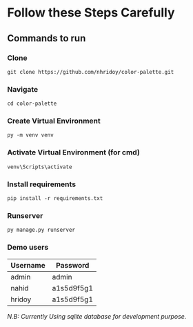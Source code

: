 # Follow these Steps Carefully
## Commands to run
### Clone
```commandline
git clone https://github.com/nhridoy/color-palette.git
```
### Navigate
```commandline
cd color-palette
```
### Create Virtual Environment
```commandline
py -m venv venv
```
### Activate Virtual Environment (for cmd)
```commandline
venv\Scripts\activate
```
### Install requirements
```commandline
pip install -r requirements.txt
```

### Runserver
```commandline
py manage.py runserver
```
### Demo users
|  Username | Password  |
|---|---|
| admin  | admin  |
|  nahid | a1s5d9f5g1  |
| hridoy  |  a1s5d9f5g1 |

_N.B: Currently Using sqlite database for development purpose._
